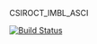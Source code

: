 CSIROCT_IMBL_ASCI

[![Build Status](https://travis-ci.org/darrent1974/CSIROCT-IMBL-ASCI.svg?branch=master)](https://travis-ci.org/darrent1974/CSIROCT-IMBL-ASCI)
